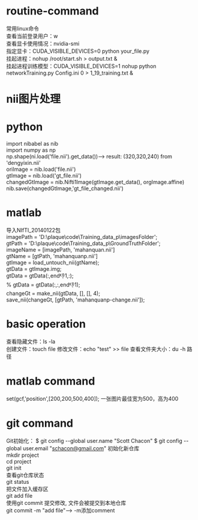 # routine-command  
常用linux命令  
查看当前登录用户：w  
查看显卡使用情况：nvidia-smi  
指定显卡：CUDA_VISIBLE_DEVICES=0    python  your_file.py  
挂起进程：nohup /root/start.sh > output.txt &  
挂起进程训练模型：CUDA_VISIBLE_DEVICES=1 nohup python networkTraining.py Config.ini 0 > 1_19_training.txt &    


# nii图片处理
# python
import nibabel as nib  
import numpy as np  
np.shape(ni.load('file.nii').get_data())--> result: (320,320,240) from 'dengyixin.nii'   
oriImage = nib.load('file.nii')  
gtImage = nib.load('gt_file.nii')  
changedGtImage = nib.Nifti1Image(gtImage.get_data(), orgImage.affine)  
nib.save(changedGtImage,'gt_file_changed.nii')  
# matlab
导入NIfTI_20140122包  
imagePath = 'D:\plaque\code\Training_data_p\imagesFolder\';  
gtPath = 'D:\plaque\code\Training_data_p\GroundTruthFolder\';  
imageName = [imagePath, 'mahanquan.nii']  
gtName = [gtPath, 'mahanquanp.nii']  
gtImage = load_untouch_nii(gtName);  
gtData = gtImage.img;  
gtData = gtData(:,end:-1:1,:);  
% gtData = gtData(:,:,end:-1:1);  
changeGt = make_nii(gtData, [], [], 4);  
save_nii(changeGt, [gtPath, 'mahanquanp-change.nii']);  


# basic operation  
查看隐藏文件：ls -la  
创建文件：touch file
修改文件：echo "test" >> file
查看文件夹大小：du -h 路径

# matlab command  
set(gcf,'position',[200,200,500,400]); 一张图片最佳宽为500，高为400


# git command  
Git初始化：
$ git config --global user.name "Scott Chacon"
$ git config --global user.email "schacon@gmail.com"
初始化新仓库  
mkdir project  
cd project  
git init  
查看git仓库状态  
git status  
把文件加入缓存区  
git add file  
使用git commit 提交修改, 文件会被提交到本地仓库  
git commit -m "add file"--> -m添加comment
